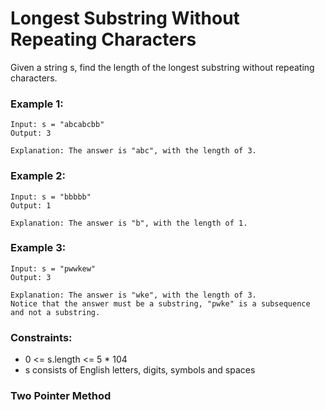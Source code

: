 # Longest Substring Without Repeating Characters
Given a string s, find the length of the longest 
substring without repeating characters.

### Example 1:
    Input: s = "abcabcbb"
    Output: 3

    Explanation: The answer is "abc", with the length of 3.
    
### Example 2:
    Input: s = "bbbbb"
    Output: 1

    Explanation: The answer is "b", with the length of 1.
    
### Example 3:
    Input: s = "pwwkew"
    Output: 3

    Explanation: The answer is "wke", with the length of 3.
    Notice that the answer must be a substring, "pwke" is a subsequence and not a substring.
 
### Constraints:
- 0 <= s.length <= 5 * 104
- s consists of English letters, digits, symbols and spaces


### Two Pointer Method